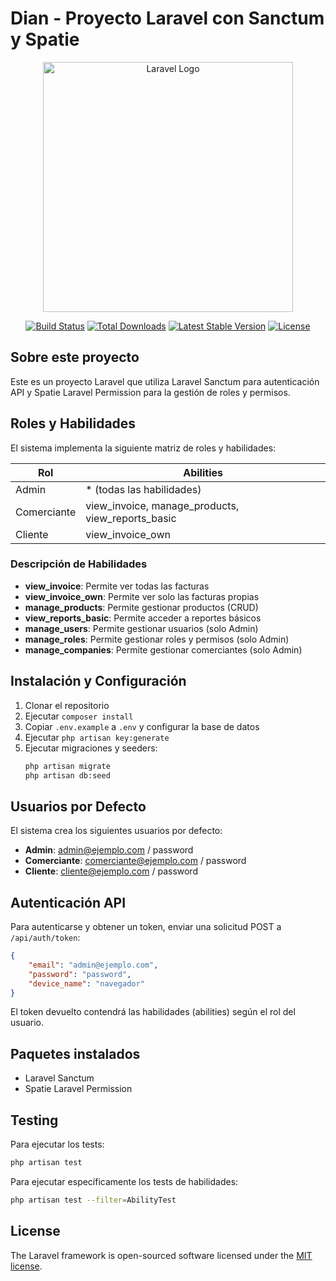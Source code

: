 # Dian - Proyecto Laravel con Sanctum y Spatie

<p align="center"><a href="https://laravel.com" target="_blank"><img src="https://raw.githubusercontent.com/laravel/art/master/logo-lockup/5%20SVG/2%20CMYK/1%20Full%20Color/laravel-logolockup-cmyk-red.svg" width="400" alt="Laravel Logo"></a></p>

<p align="center">
<a href="https://github.com/laravel/framework/actions"><img src="https://github.com/laravel/framework/workflows/tests/badge.svg" alt="Build Status"></a>
<a href="https://packagist.org/packages/laravel/framework"><img src="https://img.shields.io/packagist/dt/laravel/framework" alt="Total Downloads"></a>
<a href="https://packagist.org/packages/laravel/framework"><img src="https://img.shields.io/packagist/v/laravel/framework" alt="Latest Stable Version"></a>
<a href="https://packagist.org/packages/laravel/framework"><img src="https://img.shields.io/packagist/l/laravel/framework" alt="License"></a>
</p>

## Sobre este proyecto

Este es un proyecto Laravel que utiliza Laravel Sanctum para autenticación API y Spatie Laravel Permission para la gestión de roles y permisos.

## Roles y Habilidades

El sistema implementa la siguiente matriz de roles y habilidades:

| Rol         | Abilities                                               |
| ----------- | ------------------------------------------------------- |
| Admin       | \* (todas las habilidades)                              |
| Comerciante | view_invoice, manage_products, view_reports_basic |
| Cliente     | view_invoice_own                                        |

### Descripción de Habilidades

-   **view_invoice**: Permite ver todas las facturas
-   **view_invoice_own**: Permite ver solo las facturas propias
-   **manage_products**: Permite gestionar productos (CRUD)
-   **view_reports_basic**: Permite acceder a reportes básicos
-   **manage_users**: Permite gestionar usuarios (solo Admin)
-   **manage_roles**: Permite gestionar roles y permisos (solo Admin)
-   **manage_companies**: Permite gestionar comerciantes (solo Admin)

## Instalación y Configuración

1. Clonar el repositorio
2. Ejecutar `composer install`
3. Copiar `.env.example` a `.env` y configurar la base de datos
4. Ejecutar `php artisan key:generate`
5. Ejecutar migraciones y seeders:
    ```bash
    php artisan migrate
    php artisan db:seed
    ```

## Usuarios por Defecto

El sistema crea los siguientes usuarios por defecto:

-   **Admin**: admin@ejemplo.com / password
-   **Comerciante**: comerciante@ejemplo.com / password
-   **Cliente**: cliente@ejemplo.com / password

## Autenticación API

Para autenticarse y obtener un token, enviar una solicitud POST a `/api/auth/token`:

```json
{
    "email": "admin@ejemplo.com",
    "password": "password",
    "device_name": "navegador"
}
```

El token devuelto contendrá las habilidades (abilities) según el rol del usuario.

## Paquetes instalados

-   Laravel Sanctum
-   Spatie Laravel Permission

## Testing

Para ejecutar los tests:

```bash
php artisan test
```

Para ejecutar específicamente los tests de habilidades:

```bash
php artisan test --filter=AbilityTest
```

## License

The Laravel framework is open-sourced software licensed under the [MIT license](https://opensource.org/licenses/MIT).
